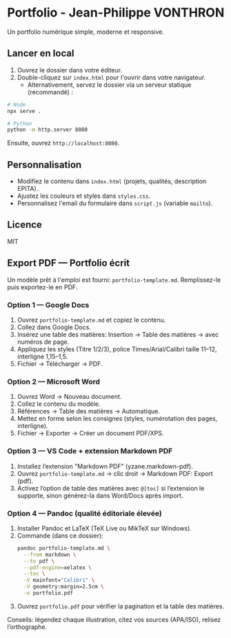 # Portfolio - Jean-Philippe VONTHRON

Un portfolio numérique simple, moderne et responsive.

## Lancer en local

1. Ouvrez le dossier dans votre éditeur.
2. Double-cliquez sur `index.html` pour l'ouvrir dans votre navigateur.
   - Alternativement, servez le dossier via un serveur statique (recommandé) :

```bash
# Node
npx serve .

# Python
python -m http.server 8080
```

Ensuite, ouvrez `http://localhost:8080`.

## Personnalisation
- Modifiez le contenu dans `index.html` (projets, qualités, description EPITA).
- Ajustez les couleurs et styles dans `styles.css`.
- Personnalisez l'email du formulaire dans `script.js` (variable `mailto`).

## Licence
MIT 

## Export PDF — Portfolio écrit

Un modèle prêt à l'emploi est fourni: `portfolio-template.md`. Remplissez-le puis exportez-le en PDF.

### Option 1 — Google Docs
1. Ouvrez `portfolio-template.md` et copiez le contenu.
2. Collez dans Google Docs.
3. Insérez une table des matières: Insertion → Table des matières → avec numéros de page.
4. Appliquez les styles (Titre 1/2/3), police Times/Arial/Calibri taille 11–12, interligne 1,15–1,5.
5. Fichier → Télécharger → PDF.

### Option 2 — Microsoft Word
1. Ouvrez Word → Nouveau document.
2. Collez le contenu du modèle.
3. Références → Table des matières → Automatique.
4. Mettez en forme selon les consignes (styles, numérotation des pages, interligne).
5. Fichier → Exporter → Créer un document PDF/XPS.

### Option 3 — VS Code + extension Markdown PDF
1. Installez l’extension "Markdown PDF" (yzane.markdown-pdf).
2. Ouvrez `portfolio-template.md` → clic droit → Markdown PDF: Export (pdf).
3. Activez l’option de table des matières avec `@[toc]` si l’extension le supporte, sinon générez-la dans Word/Docs après import.

### Option 4 — Pandoc (qualité éditoriale élevée)
1. Installer Pandoc et LaTeX (TeX Live ou MikTeX sur Windows).
2. Commande (dans ce dossier):
   ```bash
   pandoc portfolio-template.md \
     --from markdown \
     --to pdf \
     --pdf-engine=xelatex \
     --toc \
     -V mainfont="Calibri" \
     -V geometry:margin=2.5cm \
     -o portfolio.pdf
   ```
3. Ouvrez `portfolio.pdf` pour vérifier la pagination et la table des matières.

Conseils: légendez chaque illustration, citez vos sources (APA/ISO), relisez l’orthographe.